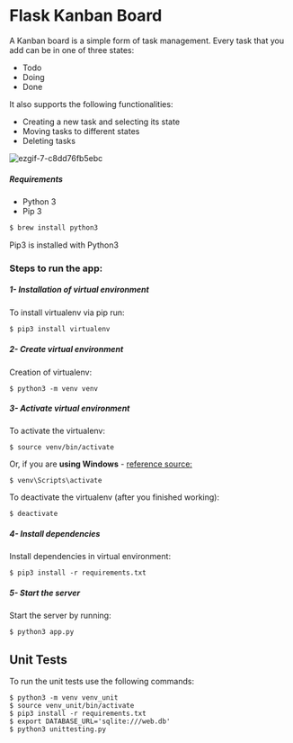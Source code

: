 # Flask Kanban Board 
A Kanban board is a simple form of task management. Every task that you add can be in one of three states:
- Todo
- Doing
- Done

It also supports the following functionalities:
- Creating a new task and selecting its state 
- Moving tasks to different states
- Deleting tasks

![ezgif-7-c8dd76fb5ebc](https://user-images.githubusercontent.com/47928071/111052764-c4257900-8412-11eb-91f9-80345392aee3.gif)

##### Requirements
* Python 3
* Pip 3

```bash
$ brew install python3
```

Pip3 is installed with Python3

### Steps to run the app: 
##### 1- Installation of virtual environment
To install virtualenv via pip run:
```bash
$ pip3 install virtualenv
```

##### 2- Create virtual environment
Creation of virtualenv:

    $ python3 -m venv venv
##### 3- Activate virtual environment
To activate the virtualenv:

    $ source venv/bin/activate

Or, if you are **using Windows** - [reference source:](https://stackoverflow.com/questions/8921188/issue-with-virtualenv-cannot-activate)

    $ venv\Scripts\activate

To deactivate the virtualenv (after you finished working):

    $ deactivate
##### 4- Install dependencies
Install dependencies in virtual environment:

    $ pip3 install -r requirements.txt


##### 5- Start the server

Start the server by running:

    $ python3 app.py

## Unit Tests
To run the unit tests use the following commands:

    $ python3 -m venv venv_unit
    $ source venv_unit/bin/activate
    $ pip3 install -r requirements.txt
    $ export DATABASE_URL='sqlite:///web.db'
    $ python3 unittesting.py
